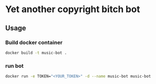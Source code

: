 # Yet another copyright bitch bot

## Usage

### Build docker container
```bash
docker build -t music-bot .
```

### run bot
```bash
docker run -e TOKEN="<YOUR_TOKEN>" -d --name music-bot music-bot
```